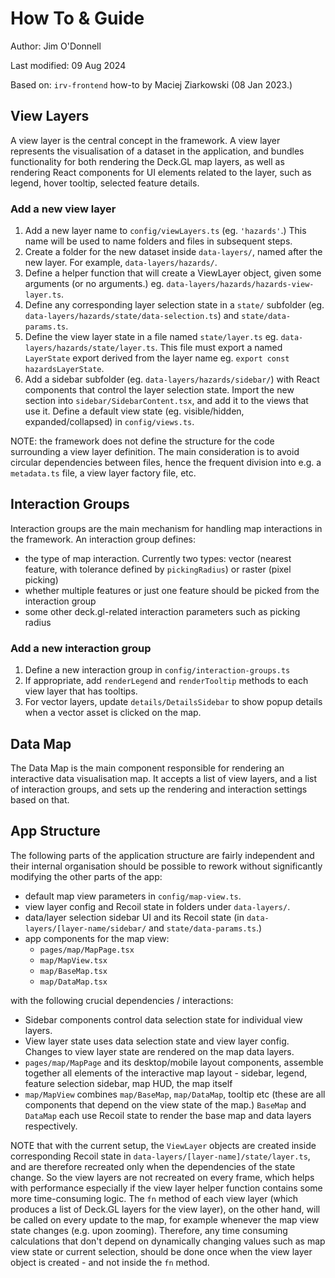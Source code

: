 # How To & Guide

Author: Jim O'Donnell

Last modified: 09 Aug 2024

Based on: `irv-frontend` how-to by Maciej Ziarkowski (08 Jan 2023.)

## View Layers

A view layer is the central concept in the framework. A view layer represents
the visualisation of a dataset in the application, and bundles functionality for
both rendering the Deck.GL map layers, as well as rendering React components for
UI elements related to the layer, such as legend, hover tooltip, selected
feature details.

### Add a new view layer

1. Add a new layer name to `config/viewLayers.ts` (eg. `'hazards'`.) This name will be used to name folders and files in subsequent steps.
2. Create a folder for the new dataset inside `data-layers/`, named after the new layer. For example,
   `data-layers/hazards/`.
3. Define a helper function that will create a ViewLayer object, given some
   arguments (or no arguments.) eg. `data-layers/hazards/hazards-view-layer.ts`.
4. Define any corresponding layer selection state in a `state/` subfolder (eg. `data-layers/hazards/state/data-selection.ts`) and `state/data-params.ts`.
5. Define the view layer state in a file named `state/layer.ts` eg. `data-layers/hazards/state/layer.ts`. This file must export a named `LayerState` export derived from the layer name eg. `export const hazardsLayerState`.
6. Add a sidebar subfolder (eg. `data-layers/hazards/sidebar/`) with React components that control the layer selection state. Import the new section into `sidebar/SidebarContent.tsx`, and add it to the views that use it. Define a default view state (eg. visible/hidden, expanded/collapsed) in `config/views.ts`.

NOTE: the framework does not define the structure for the code surrounding a
view layer definition. The main consideration is to avoid circular dependencies
between files, hence the frequent division into e.g. a `metadata.ts` file, a
view layer factory file, etc.

## Interaction Groups

Interaction groups are the main mechanism for handling map interactions in the
framework. An interaction group defines:

- the type of map interaction. Currently two types: vector (nearest feature,
  with tolerance defined by `pickingRadius`) or raster (pixel picking)
- whether multiple features or just one feature should be picked from the
  interaction group
- some other deck.gl-related interaction parameters such as picking radius

### Add a new interaction group

1. Define a new interaction group in `config/interaction-groups.ts`
2. If appropriate, add `renderLegend` and `renderTooltip` methods to each view layer that has tooltips.
3. For vector layers, update `details/DetailsSidebar` to show popup details when a vector asset is clicked on the map.

## Data Map

The Data Map is the main component responsible for rendering an interactive data
visualisation map. It accepts a list of view layers, and a list of interaction
groups, and sets up the rendering and interaction settings based on that.

## App Structure

The following parts of the application structure are fairly independent and
their internal organisation should be possible to rework without significantly
modifying the other parts of the app:

- default map view parameters in `config/map-view.ts`.
- view layer config and Recoil state in folders under `data-layers/`.
- data/layer selection sidebar UI and its Recoil state (in `data-layers/[layer-name/sidebar/` and
  `state/data-params.ts`.)
- app components for the map view:
  - `pages/map/MapPage.tsx`
  - `map/MapView.tsx`
  - `map/BaseMap.tsx`
  - `map/DataMap.tsx`

with the following crucial dependencies / interactions:

- Sidebar components control data selection state for individual view layers.
- View layer state uses data selection state and view layer config. Changes to view layer state are rendered on the map data layers.
- `pages/map/MapPage` and its desktop/mobile layout components, assemble
  together all elements of the interactive map layout - sidebar, legend, feature
  selection sidebar, map HUD, the map itself
- `map/MapView` combines `map/BaseMap`, `map/DataMap`, tooltip
  etc (these are all components that depend on the view state of the map.) `BaseMap` and `DataMap` each use Recoil state to render the base map and data layers respectively.

NOTE that with the current setup, the `ViewLayer` objects are created inside
corresponding Recoil state in `data-layers/[layer-name]/state/layer.ts`, and are therefore
recreated only when the dependencies of the state change. So the view layers are
not recreated on every frame, which helps with performance especially if the
view layer helper function contains some more time-consuming logic. The `fn`
method of each view layer (which produces a list of Deck.GL layers for the view
layer), on the other hand, will be called on every update to the map, for
example whenever the map view state changes (e.g. upon zooming). Therefore, any
time consuming calculations that don't depend on dynamically changing values
such as map view state or current selection, should be done once when the view
layer object is created - and not inside the `fn` method.
